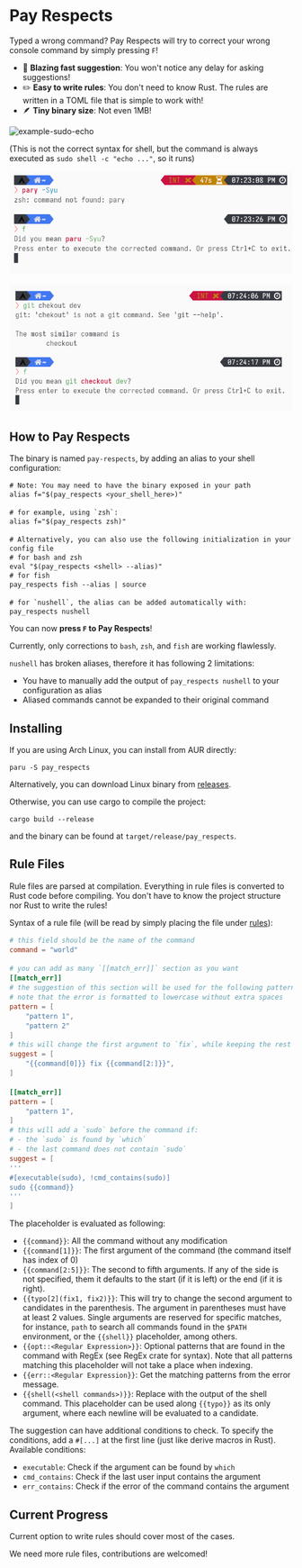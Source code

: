 # Pay Respects

Typed a wrong command? Pay Respects will try to correct your wrong console command by simply pressing `F`!

- 🚀 **Blazing fast suggestion**: You won't notice any delay for asking suggestions!
- ✏️ **Easy to write rules**: You don't need to know Rust. The rules are written in a TOML file that is simple to work with!
- 🪶 **Tiny binary size**: Not even 1MB!

![example-sudo-echo](img/example-sudo-echo.png)

(This is not the correct syntax for shell, but the command is always executed as `sudo shell -c "echo ..."`, so it runs)

![example-typo-paru](img/example-typo-paru.png)

![example-typo-git](img/example-typo-git.png)

## How to Pay Respects

The binary is named `pay-respects`, by adding an alias to your shell
configuration:
``` shell
# Note: You may need to have the binary exposed in your path
alias f="$(pay_respects <your_shell_here>)"

# for example, using `zsh`:
alias f="$(pay_respects zsh)"

# Alternatively, you can also use the following initialization in your config file
# for bash and zsh
eval "$(pay_respects <shell> --alias)"
# for fish
pay_respects fish --alias | source

# for `nushell`, the alias can be added automatically with:
pay_respects nushell
```
You can now **press `F` to Pay Respects**!

Currently, only corrections to `bash`, `zsh`, and `fish` are working flawlessly.

`nushell` has broken aliases, therefore it has following 2 limitations:

- You have to manually add the output of `pay_respects nushell` to your configuration as alias
- Aliased commands cannot be expanded to their original command

## Installing

If you are using Arch Linux, you can install from AUR directly:
```shell
paru -S pay_respects
```

Alternatively, you can download Linux binary from [releases](https://github.com/iffse/pay_respects/releases).

Otherwise, you can use cargo to compile the project:
```
cargo build --release
```
and the binary can be found at `target/release/pay_respects`.

## Rule Files

Rule files are parsed at compilation. Everything in rule files is converted to Rust code before compiling. You don't have to know the project structure nor Rust to write the rules!

Syntax of a rule file (will be read by simply placing the file under [rules](./rules)):
```toml
# this field should be the name of the command
command = "world"

# you can add as many `[[match_err]]` section as you want
[[match_err]]
# the suggestion of this section will be used for the following patterns of the error output
# note that the error is formatted to lowercase without extra spaces
pattern = [
	"pattern 1",
	"pattern 2"
]
# this will change the first argument to `fix`, while keeping the rest intact
suggest = [
	"{{command[0]}} fix {{command[2:]}}",
]

[[match_err]]
pattern = [
	"pattern 1",
]
# this will add a `sudo` before the command if:
# - the `sudo` is found by `which`
# - the last command does not contain `sudo`
suggest = [
'''
#[executable(sudo), !cmd_contains(sudo)]
sudo {{command}}
'''
]
```

The placeholder is evaluated as following:

- `{{command}}`: All the command without any modification
- `{{command[1]}}`: The first argument of the command (the command itself has index of 0)
- `{{command[2:5]}}`: The second to fifth arguments. If any of the side is not specified, them it defaults to the start (if it is left) or the end (if it is right).
- `{{typo[2](fix1, fix2)}}`: This will try to change the second argument to candidates in the parenthesis. The argument in parentheses must have at least 2 values. Single arguments are reserved for specific matches, for instance, `path` to search all commands found in the `$PATH` environment, or the `{{shell}}` placeholder, among others.
- `{{opt::<Regular Expression>}}`: Optional patterns that are found in the command with RegEx (see RegEx crate for syntax). Note that all patterns matching this placeholder will not take a place when indexing.
- `{{err::<Regular Expression}}`: Get the matching patterns from the error message.
- `{{shell(<shell commands>)}}`: Replace with the output of the shell command. This placeholder can be used along `{{typo}}` as its only argument, where each newline will be evaluated to a candidate.

The suggestion can have additional conditions to check. To specify the conditions, add a `#[...]` at the first line (just like derive macros in Rust). Available conditions:

- `executable`: Check if the argument can be found by `which`
- `cmd_contains`: Check if the last user input contains the argument
- `err_contains`: Check if the error of the command contains the argument



## Current Progress

Current option to write rules should cover most of the cases.

We need more rule files, contributions are welcomed!

